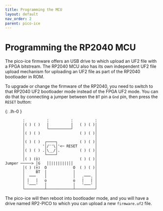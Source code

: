 ```yaml
---
title: Programming the MCU
layout: default
nav_order: 2
parent: pico-ice
---
```


# Programming the RP2040 MCU

The pico-ice firmware offers an USB drive to which upload an UF2 file with a FPGA bitstream.
The RP2040 MCU also has its own independent UF2 file upload mechanism for uploading an UF2 file as part of the RP2040 bootloader in ROM.

To upgrade or change the firmware of the RP2040, you need to switch to that RP2040 UF2 bootloader mode instead of the FPGA UF2 mode.
You can do that by connecting a jumper between the `BT` pin a `Gnd` pin, then press the `RESET` button:

{: .lh-0 }
```
        :          :          :          :
        │( ) ( )   │          │   ( ) ( )│
        │          └──────────┘          │
        │( ) ( )                  ( ) ( )│
        │                                │
        │( ) ( )  ┌────┐          ( ) ( )│
        │        '│/''\│'<─ RESET        │
        │( ) ( ) .│\__/│.         ( ) ( )│
        │         └────┘                 │
        │( ) (┼)                  ( ) ( )│
Jumper ─────> │G   ││||||||||││          │
        │( ) (┼)  O            O  ( ) ( )│
        │     BT  │            │         │
        │  ───    │            │   .───. │
        │ │   │   o            o   │   │ │
        │ '───'   │            │   '───' │
        └─────────┴────────────┴─────────┘
```

The pico-ice will then reboot into bootloader mode, and you will have a drive named RP2-PICO to which you can upload a new `firmware.uf2` file.
